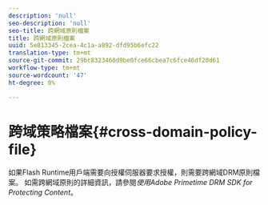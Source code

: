 ```yaml
---
description: 'null'
seo-description: 'null'
seo-title: 跨網域原則檔案
title: 跨網域原則檔案
uuid: 5e813345-2cea-4c1a-a892-dfd95b6efc22
translation-type: tm+mt
source-git-commit: 29bc8323460d9be0fce66cbea7c6fce46df20d61
workflow-type: tm+mt
source-wordcount: '47'
ht-degree: 0%

---
```



# 跨域策略檔案{#cross-domain-policy-file}

如果Flash Runtime用戶端需要向授權伺服器要求授權，則需要跨網域DRM原則檔案。 如需跨網域原則的詳細資訊，請參閱&#x200B;*使用Adobe Primetime DRM SDK for Protecting Content*。
